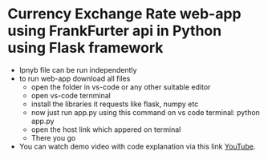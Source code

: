 # Currency Exchange Rate web-app using FrankFurter api in Python using Flask framework
- Ipnyb file can be run independently
- to run web-app download all files
  - open the folder in vs-code or any other suitable editor
  - open vs-code ternminal
  - install the libraries it requests like flask, numpy etc
  - now just run app.py using this command on vs code terminal: python app.py
  - open the host link which appered on terminal
  - There you go
- You can watch demo video with code explanation via this link  [YouTube](https://www.youtube.com/watch?v=YdpfjBGMX7g).
    

